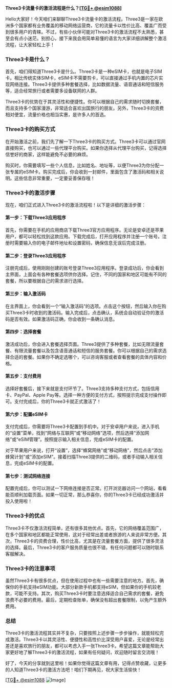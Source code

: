 **Three3卡流量卡的激活流程是什么？[[TG💪+ @esim1088](https://t.me/s/esim1088)]**

Hello大家好！今天咱们来聊聊Three3卡流量卡的激活流程。Three3是一家在欧洲多个国家都有业务覆盖的移动网络运营商，它的流量卡以性价比高、覆盖广而受到很多用户的青睐。不过，有些小伙伴可能对Three3卡的激活流程不太熟悉，甚至会有点小迷茫。别担心，接下来我会用简单易懂的语言为大家详细讲解整个激活流程，让大家轻松上手！

### Three3卡是什么？

首先，咱们得知道Three3卡是什么。Three3卡是一种eSIM卡，也就是电子SIM卡。相比传统实体SIM卡，eSIM卡不需要剪卡，可以直接通过手机内置的芯片实现网络连接。Three3卡提供多种套餐选择，比如数据流量、语音通话和短信服务等，适合经常旅行或者需要多设备联网的人群。

Three3卡的优势在于其灵活性和便捷性。你可以根据自己的需求随时切换套餐，而且支持多个国家漫游，非常适合喜欢出国旅行的朋友。另外，Three3卡的资费相对便宜，流量价格也相当实惠，是许多人的首选。

### Three3卡的购买方式

在开始激活之前，我们先了解一下Three3卡的购买方式。Three3卡可以通过官网直接购买，也可以通过一些代理平台购买。如果你选择从代理平台购买，记得选择信誉好的商家，这样能避免不必要的麻烦。

购买时，你需要填写一些个人信息，比如姓名、地址等，以便Three3为你分配一张专属的eSIM卡。购买完成后，你会收到一封邮件，里面包含了激活码和相关说明。这些信息非常重要，一定要妥善保存哦！

### Three3卡的激活步骤

现在，咱们正式进入Three3卡的激活流程啦！以下是详细的激活步骤：

#### 第一步：下载Three3应用程序

首先，你需要在手机的应用商店下载Three3官方应用程序。无论是安卓还是苹果用户，都可以轻松找到这款应用。下载完成后，打开应用程序并注册一个账号。注册时需要输入你的电子邮件地址和设置密码，确保信息无误后完成注册。

#### 第二步：登录Three3应用程序

注册完成后，使用刚刚创建的账号登录Three3应用程序。登录成功后，你会看到主界面，上面会有各种套餐选项供你选择。记住，不同的国家和地区可能有不同的套餐，所以要根据自己的需求进行选择。

#### 第三步：输入激活码

在主界面上，你会看到一个“输入激活码”的选项。点击这个按钮，然后输入你在购买Three3卡时收到的激活码。输入完成后，点击确认，系统会自动验证你的激活码是否有效。如果激活码正确，你会收到一条确认消息。

#### 第四步：选择套餐

激活成功后，你会进入套餐选择页面。Three3提供了多种套餐，比如无限流量套餐、有限流量套餐以及包含语音通话和短信的服务套餐。你可以根据自己的需求选择合适的套餐。如果你不确定选哪个，可以咨询客服或者查看套餐的具体内容和价格。

#### 第五步：支付费用

选择好套餐后，接下来就是支付环节了。Three3支持多种支付方式，包括信用卡、PayPal、Apple Pay等。选择一种方便的支付方式，按照提示完成支付操作即可。支付完成后，你的Three3卡就正式激活了！

#### 第六步：配置eSIM卡

支付完成后，你需要将Three3卡配置到手机中。对于安卓用户来说，进入手机的“设置”菜单，找到“网络与互联网”或“移动网络”选项，然后选择“添加网络”或“eSIM管理”。按照提示输入相关信息，完成eSIM卡的配置。

对于苹果用户来说，打开“设置”，选择“蜂窝网络”或“移动网络”，然后点击“添加蜂窝计划”或“添加eSIM”。接着扫描Three3提供的二维码，或者手动输入相关信息，完成eSIM卡的配置。

#### 第七步：测试网络连接

配置完成后，你可以测试一下网络连接是否正常。打开浏览器访问一个网站，看看能否顺利加载页面。如果一切正常，那么恭喜你，你的Three3卡已经成功激活并投入使用啦！

### Three3卡的优点

Three3卡不仅激活流程简单，还有很多其他优点。首先，它的网络覆盖范围广，在多个国家和地区都能正常使用，这对于经常出差或者旅游的人来说非常方便。其次，Three3卡的资费合理，性价比高，尤其是在流量套餐方面，提供了很多灵活的选择。最后，Three3卡的客户服务质量也很不错，有任何问题都可以随时联系客服解决。

### Three3卡的注意事项

虽然Three3卡有很多优点，但在使用过程中也有一些需要注意的地方。首先，确保你的手机支持eSIM功能。大部分新款手机都支持eSIM，但如果你的手机较老款，可能不支持。其次，购买Three3卡时要注意选择适合自己需求的套餐，避免浪费不必要的费用。最后，定期检查账单，确保没有超出套餐限制，以免产生额外费用。

### 总结

Three3卡的激活流程其实并不复杂，只要按照上述步骤一步步操作，就能轻松完成激活。Three3卡以其灵活性、便捷性和高性价比深受用户喜爱，无论是经常出差还是喜欢旅行的朋友，都可以考虑入手一张Three3卡。希望这篇文章能帮助大家更好地了解Three3卡的激活流程，如果有任何疑问，欢迎随时留言交流哦！

好了，今天的分享就到这里啦！如果你觉得这篇文章有用，记得点赞收藏，让更多的人知道Three3卡的激活方法吧！咱们下期再见，祝大家生活愉快！

[[TG💪+ @esim1088](https://t.me/s/esim1088) ![Image](https://i.postimg.cc/4NQfJmqS/Snipaste-2025-05-13-00-14-12.png)]